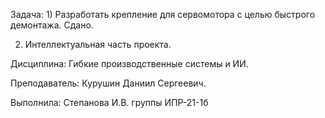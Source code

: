 Задача: 1) Разработать крепление для сервомотора с целью быстрого демонтажа. Сдано.

2) Интеллектуальная часть проекта.


Дисциплина: Гибкие производственные системы и ИИ.

Преподаватель: Курушин Даниил Сергеевич. 

Выполнила: Степанова И.В. группы ИПР-21-1б

